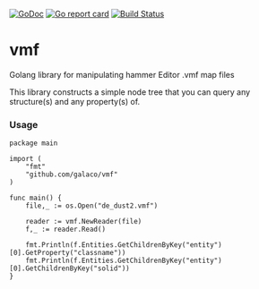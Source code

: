 [![GoDoc](https://godoc.org/github.com/Galaco/vmf?status.svg)](https://godoc.org/github.com/Galaco/vmf)
[![Go report card](https://goreportcard.com/badge/github.com/galaco/vmf)](https://goreportcard.com/badge/github.com/galaco/vmf)
[![Build Status](https://travis-ci.com/Galaco/vmf.svg?branch=master)](https://travis-ci.com/Galaco/vmf)

# vmf
Golang library for manipulating hammer Editor .vmf map files

This library constructs a simple node tree that you can query any structure(s) and any property(s) of.

### Usage
```golang
package main

import (
    "fmt"
    "github.com/galaco/vmf"
)

func main() {
	file,_ := os.Open("de_dust2.vmf")

	reader := vmf.NewReader(file)
	f,_ := reader.Read()

	fmt.Println(f.Entities.GetChildrenByKey("entity")[0].GetProperty("classname"))
	fmt.Println(f.Entities.GetChildrenByKey("entity")[0].GetChildrenByKey("solid"))
}
```